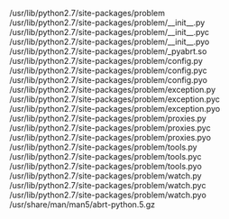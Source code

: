 /usr/lib/python2.7/site-packages/problem  
/usr/lib/python2.7/site-packages/problem/\_\_init\_\_.py  
/usr/lib/python2.7/site-packages/problem/\_\_init\_\_.pyc  
/usr/lib/python2.7/site-packages/problem/\_\_init\_\_.pyo  
/usr/lib/python2.7/site-packages/problem/\_pyabrt.so  
/usr/lib/python2.7/site-packages/problem/config.py  
/usr/lib/python2.7/site-packages/problem/config.pyc  
/usr/lib/python2.7/site-packages/problem/config.pyo  
/usr/lib/python2.7/site-packages/problem/exception.py  
/usr/lib/python2.7/site-packages/problem/exception.pyc  
/usr/lib/python2.7/site-packages/problem/exception.pyo  
/usr/lib/python2.7/site-packages/problem/proxies.py  
/usr/lib/python2.7/site-packages/problem/proxies.pyc  
/usr/lib/python2.7/site-packages/problem/proxies.pyo  
/usr/lib/python2.7/site-packages/problem/tools.py  
/usr/lib/python2.7/site-packages/problem/tools.pyc  
/usr/lib/python2.7/site-packages/problem/tools.pyo  
/usr/lib/python2.7/site-packages/problem/watch.py  
/usr/lib/python2.7/site-packages/problem/watch.pyc  
/usr/lib/python2.7/site-packages/problem/watch.pyo  
/usr/share/man/man5/abrt-python.5.gz  
